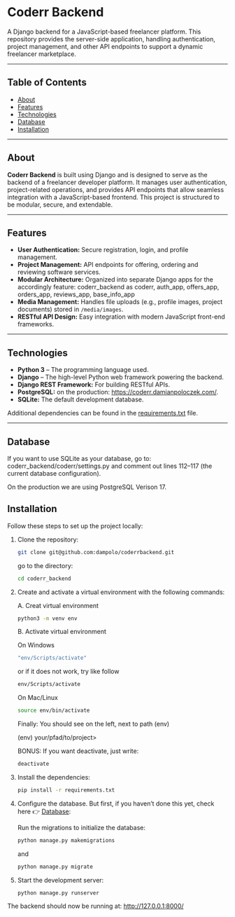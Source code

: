 # Coderr Backend

A Django backend for a JavaScript-based freelancer platform. This repository provides the server-side application, handling authentication, project management, and other API endpoints to support a dynamic freelancer marketplace.

---

## Table of Contents

- [About](#about)
- [Features](#features)
- [Technologies](#technologies)
- [Database](#Database)
- [Installation](#installation)
---

## About

**Coderr Backend** is built using Django and is designed to serve as the backend of a freelancer developer platform. It manages user authentication, project-related operations, and provides API endpoints that allow seamless integration with a JavaScript-based frontend. This project is structured to be modular, secure, and extendable.

---

## Features

- **User Authentication:** Secure registration, login, and profile management.
- **Project Management:** API endpoints for offering, ordering and reviewing software services.
- **Modular Architecture:** Organized into separate Django apps for the accordingly feature: coderr_backend as coderr, auth_app, offers_app, orders_app, reviews_app, base_info_app
- **Media Management:** Handles file uploads (e.g., profile images, project documents) stored in `/media/images`.
- **RESTful API Design:** Easy integration with modern JavaScript front-end frameworks.

---

## Technologies

- **Python 3** – The programming language used.
- **Django** – The high-level Python web framework powering the backend.
- **Django REST Framework:** For building RESTful APIs.
- **PostgreSQL:** on the production: https://coderr.damianpoloczek.com/.
- **SQLite:** The default development database.

Additional dependencies can be found in the [requirements.txt](requirements.txt) file.

---

## Database
If you want to use SQLite as your database, go to:
coderr_backend/coderr/settings.py and comment out lines 112–117 (the current database configuration).

On the production we are using PostgreSQL Verison 17.

## Installation

Follow these steps to set up the project locally:

1. Clone the repository:

   ```bash
   git clone git@github.com:dampolo/coderrbackend.git
   ```

   go to the directory:

   ```bash
   cd coderr_backend
   ```

2. Create and activate a virtual environment with the following commands:
   
   A. Creat virtual environment
   ```bash
   python3 -m venv env
   ```

   B. Activate virtual environment

   On Windows
   ```bash
   "env/Scripts/activate"
   ```

   or if it does not work, try like follow
   ```bash
   env/Scripts/activate
   ```
   
   On Mac/Linux
   ```bash     
   source env/bin/activate
   ```
   
   Finally: You should see on the left, next to path (env)

   (env) your/pfad/to/project>

   BONUS:
   If you want deactivate, just write:
   
   ```bash
   deactivate
   ```

3. Install the dependencies:

   ```bash
   pip install -r requirements.txt

4. Configure the database. But first, if you haven’t done this yet, check here 👉 [Database](#Database):
   
   Run the migrations to initialize the database:
   
   ```bash
   python manage.py makemigrations
   ```
   and
   ```bash
   python manage.py migrate

5. Start the development server:  
   
   ```bash
   python manage.py runserver
   
The backend should now be running at:
http://127.0.0.1:8000/